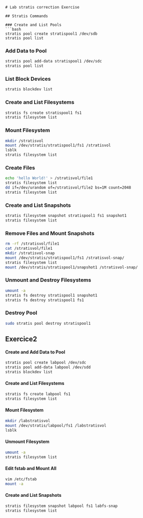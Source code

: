 ```
# Lab stratis correction Exercise

## Stratis Commands

### Create and List Pools
```bash
stratis pool create stratispool1 /dev/sdb
stratis pool list
```

### Add Data to Pool
```bash
stratis pool add-data stratispool1 /dev/sdc
stratis pool list
```

### List Block Devices
```bash
stratis blockdev list
```

### Create and List Filesystems
```bash
stratis fs create stratispool1 fs1
stratis filesystem list
```

### Mount Filesystem
```bash
mkdir /stratisvol
mount /dev/stratis/stratispool1/fs1 /stratisvol
lsblk
stratis filesystem list
```

### Create Files
```bash
echo 'hello World!' > /stratisvol/file1
stratis filesystem list
dd if=/dev/urandom of=/stratisvol/file2 bs=1M count=2048
stratis filesystem list
```

### Create and List Snapshots
```bash
stratis filesystem snapshot stratispool1 fs1 snapshot1
stratis filesystem list
```

### Remove Files and Mount Snapshots
```bash
rm -rf /stratisvol/file1
cat /stratisvol/file1
mkdir /stratisvol-snap
mount /dev/stratis/stratispool1/fs1 /stratisvol-snap/
stratis filesystem list
mount /dev/stratis/stratispool1/snapshot1 /stratisvol-snap/
```

### Unmount and Destroy Filesystems
```bash
umount -a
stratis fs destroy stratispool1 snapshot1
stratis fs destroy stratispool1 fs1
```

### Destroy Pool
```bash
sudo stratis pool destroy stratispool1
```
## Exercice2 

#### Create and Add Data to Pool
```bash
stratis pool create labpool /dev/sdc
stratis pool add-data labpool /dev/sdd
stratis blockdev list
```

#### Create and List Filesystems
```bash
stratis fs create labpool fs1
stratis filesystem list
```

#### Mount Filesystem
```bash
mkdir /labstratisvol
mount /dev/stratis/labpool/fs1 /labstratisvol
lsblk
```

#### Unmount Filesystem
```bash
umount -a
stratis filesystem list
```

#### Edit fstab and Mount All
```bash
vim /etc/fstab
mount -a
```

#### Create and List Snapshots
```bash
stratis filesystem snapshot labpool fs1 labfs-snap
stratis filesystem list
```
```
```

